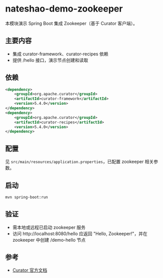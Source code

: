 # nateshao-demo-zookeeper

本模块演示 Spring Boot 集成 Zookeeper（基于 Curator 客户端）。

## 主要内容
- 集成 curator-framework、curator-recipes 依赖
- 提供 /hello 接口，演示节点创建和读取

## 依赖
```xml
<dependency>
    <groupId>org.apache.curator</groupId>
    <artifactId>curator-framework</artifactId>
    <version>5.4.0</version>
</dependency>
<dependency>
    <groupId>org.apache.curator</groupId>
    <artifactId>curator-recipes</artifactId>
    <version>5.4.0</version>
</dependency>
```

## 配置
见 `src/main/resources/application.properties`，已配置 zookeeper 相关参数。

## 启动
```bash
mvn spring-boot:run
```

## 验证
- 需本地或远程已启动 zookeeper 服务
- 访问 http://localhost:8080/hello 应返回 "Hello, Zookeeper!"，并在 zookeeper 中创建 /demo-hello 节点

## 参考
- [Curator 官方文档](http://curator.apache.org/) 
